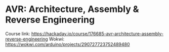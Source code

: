 # AVR: Architecture, Assembly & Reverse Engineering
Course link: https://hackaday.io/course/176685-avr-architecture-assembly-reverse-engineering
Wokwi: https://wokwi.com/arduino/projects/290727723752489480

